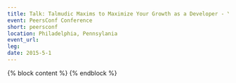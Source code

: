 ```yaml
---
title: Talk: Talmudic Maxims to Maximize Your Growth as a Developer - Yitzchok Willroth
event: PeersConf Conference
short: peersconf
location: Philadelphia, Pennsylania
event_url:
leg: 
date: 2015-5-1
---
```

{% block content %}
{% endblock %}